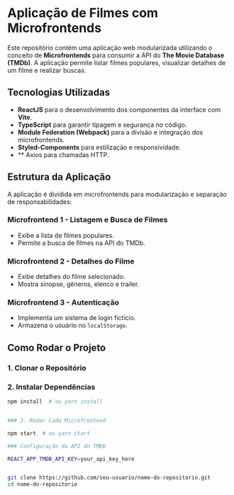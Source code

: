 # Aplicação de Filmes com Microfrontends

Este repositório contém uma aplicação web modularizada utilizando o conceito de **Microfrontends** para consumir a API do **The Movie Database (TMDb)**. A aplicação permite listar filmes populares, visualizar detalhes de um filme e realizar buscas.

## Tecnologias Utilizadas

- **ReactJS** para o desenvolvimento dos componentes da interface com **Vite**.
- **TypeScript** para garantir tipagem e segurança no código.
- **Module Federation (Webpack)** para a divisão e integração dos microfrontends.
- **Styled-Components** para estilização e responsividade.
- ** Axios para chamadas HTTP.

## Estrutura da Aplicação

A aplicação é dividida em microfrontends para modularização e separação de responsabilidades:

### Microfrontend 1 - Listagem e Busca de Filmes
- Exibe a lista de filmes populares.
- Permite a busca de filmes na API do TMDb.

### Microfrontend 2 - Detalhes do Filme
- Exibe detalhes do filme selecionado.
- Mostra sinopse, gêneros, elenco e trailer.

### Microfrontend 3 - Autenticação
- Implementa um sistema de login fictício.
- Armazena o usuário no `localStorage`.

## Como Rodar o Projeto

### 1. Clonar o Repositório

### 2. Instalar Dependências 

```bash
npm install  # ou yarn install


### 3. Rodar Cada Microfrontend

npm start  # ou yarn start

### Configuração da API do TMDb

REACT_APP_TMDB_API_KEY=your_api_key_here


git clone https://github.com/seu-usuario/nome-do-repositorio.git
cd nome-do-repositorio
